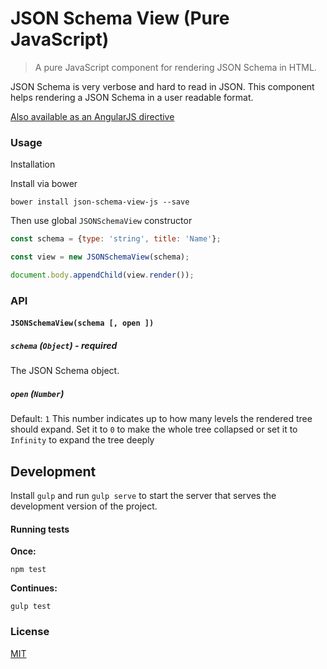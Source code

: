 # JSON Schema View (Pure JavaScript)

> A pure JavaScript component for rendering JSON Schema in HTML.

JSON Schema is very verbose and hard to read in JSON. This component helps rendering a JSON Schema in a user readable format.

[Also available as an AngularJS directive](https://github.com/mohsen1/json-schema-view)



### Usage

Installation

Install via bower


```
bower install json-schema-view-js --save
```

Then use global `JSONSchemaView` constructor

```js
const schema = {type: 'string', title: 'Name'};

const view = new JSONSchemaView(schema);

document.body.appendChild(view.render());
```

### API

#### `JSONSchemaView(schema [, open ])`

##### `schema` (`Object`) - **required**
The JSON Schema object.
##### `open` (`Number`)
Default: `1`
This number indicates up to how many levels the rendered tree should expand. Set it to `0` to make the whole tree collapsed or set it to `Infinity` to expand the tree deeply

## Development
Install `gulp` and run `gulp serve` to start the server that serves the development version of the project.

#### Running tests

**Once:**
```shell
npm test
```

**Continues:**
```shell
gulp test
```

### License
[MIT](./LICENSE)